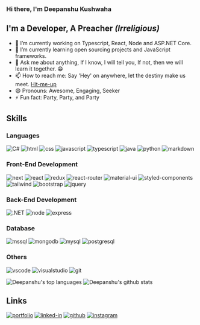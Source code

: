 ### Hi there, I'm Deepanshu Kushwaha

<!--
**deepkush97/deepkush97** is a ✨ _special_ ✨ repository because its `README.md` (this file) appears on your GitHub profile.
-->
## I'm a Developer, A Preacher *(Irreligious)*
- 🔭 I’m currently working on Typescript, React, Node and ASP.NET Core.
- 🌱 I’m currently learning open sourcing projects and JavaScript frameworks.
- 💬 Ask me about anything, If I know, I will tell you, If not, then we will learn it together. 😁
- 📫 How to reach me: Say 'Hey' on anywhere, let the destiny make us meet. [Hit-me-up](mailto:kushwaha97deepanshu@mail.com?subject=Lets%20Meet&body=Hi,%20Howdy?)
- 😄 Pronouns: Awesome, Engaging, Seeker
- ⚡ Fun fact: Party, Party, and Party

## Skills

### Languages

![C#](https://img.shields.io/badge/C%23-239120?style=for-the-badge&logo=c-sharp&logoColor=white)
![html](https://img.shields.io/badge/HTML5-E34F26?style=for-the-badge&logo=html5&logoColor=white)
![css](https://img.shields.io/badge/CSS3-1572B6?style=for-the-badge&logo=css3&logoColor=white)
![javascript](https://img.shields.io/badge/JavaScript-323330?style=for-the-badge&logo=javascript&logoColor=F7DF1E)
![typescript](https://img.shields.io/badge/TypeScript-3178C6?style=for-the-badge&logo=typescript&logoColor=white)
![java](https://img.shields.io/badge/Java-ED8B00?style=for-the-badge&logo=java&logoColor=white)
![python](https://img.shields.io/badge/Python-14354C?style=for-the-badge&logo=python&logoColor=white)
![markdown](https://img.shields.io/badge/Markdown-000000?style=for-the-badge&logo=markdown&logoColor=white)

### Front-End Development

![next](https://img.shields.io/badge/next.js-000000?style=for-the-badge&logo=next-dot-js&logoColor=white)
![react](https://img.shields.io/badge/React-20232A?style=for-the-badge&logo=react&logoColor=61DAFB)
![redux](https://img.shields.io/badge/Redux-593D88?style=for-the-badge&logo=redux&logoColor=white)
![react-router](https://img.shields.io/badge/React_Router-CA4245?style=for-the-badge&logo=react-router&logoColor=white)
![material-ui](https://img.shields.io/badge/Material_UI-0081CB?style=for-the-badge&logo=material-ui&logoColor=white)
![styled-components](https://img.shields.io/badge/styled--components-DB7093?style=for-the-badge&logo=styled-components&logoColor=white)
![tailwind](https://img.shields.io/badge/Tailwind_CSS-38B2AC?style=for-the-badge&logo=tailwind-css&logoColor=white)
![bootstrap](https://img.shields.io/badge/Bootstrap-563D7C?style=for-the-badge&logo=bootstrap&logoColor=white)
![jquery](https://img.shields.io/badge/jQuery-0769AD?style=for-the-badge&logo=jquery&logoColor=white)


### Back-End Development

![.NET](https://img.shields.io/badge/.NET-5C2D91?style=for-the-badge&logo=.net&logoColor=white)
![node](https://img.shields.io/badge/Node.js-339933?style=for-the-badge&logo=node-dot-js&logoColor=white)
![express](https://img.shields.io/badge/Express.js-000000?style=for-the-badge&logo=express&logoColor=white)

### Database

![mssql](https://img.shields.io/badge/Microsoft%20SQL%20Sever-CC2927?style=for-the-badge&logo=microsoft%20sql%20server&logoColor=white)
![mongodb](https://img.shields.io/badge/MongoDB-47A248?style=for-the-badge&logo=mongodb&logoColor=white)
![mysql](https://img.shields.io/badge/MySQL-00000F?style=for-the-badge&logo=mysql&logoColor=white)
![postgresql](https://img.shields.io/badge/PostgreSQL-316192?style=for-the-badge&logo=postgresql&logoColor=white)

### Others

![vscode](https://img.shields.io/badge/Visual_Studio_Code-0078D4?style=for-the-badge&logo=visual%20studio%20code&logoColor=white)
![visualstudio](https://img.shields.io/badge/Visual_Studio_2019-5C2D91?style=for-the-badge&logo=visual%20studio&logoColor=white)
![git](https://img.shields.io/badge/Git-F05032?style=for-the-badge&logo=git&logoColor=white)

![Deepanshu's top languages](https://github-readme-stats.vercel.app/api/top-langs/?username=deepkush97&theme=blue-green)
![Deepanshu's github stats](https://github-readme-stats.vercel.app/api?username=deepkush97&theme=blue-green)

## Links

[![portfolio](https://img.shields.io/badge/Portfolio-5340ff?style=for-the-badge&logo=Google-chrome&logoColor=white)](http://deepkush97.github.io/)
[![linked-in](https://img.shields.io/badge/Linked_In-0077B5?style=for-the-badge&logo=LinkedIn&logoColor=white)](https://www.linkedin.com/in/leftisfame/)
[![github](https://img.shields.io/badge/GitHub-000000?style=for-the-badge&logo=GitHub&logoColor=white)](https://github.com/deepkush97)
[![instagram](https://img.shields.io/badge/Instagram-E4405F?style=for-the-badge&logo=instagram&logoColor=white)](https://www.instagram.com/leftisfame/)

